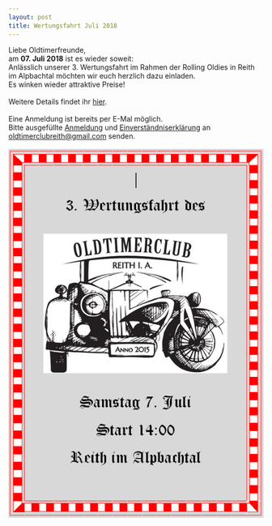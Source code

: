 ```yaml
---
layout: post
title: Wertungsfahrt Juli 2018
---
```

Liebe Oldtimerfreunde,<br/>
am <b>07. Juli 2018</b> ist es wieder soweit:<br/>
Anlässlich unserer 3. Wertungsfahrt im Rahmen der Rolling Oldies in Reith im Alpbachtal möchten wir euch herzlich dazu einladen.<br/>
Es winken wieder attraktive Preise!<br/><br/>
Weitere Details findet ihr <a href="/pdf/Einladung zur Wertungsfahrt 2018.pdf">hier</a>.<br/><br/>
Eine Anmeldung ist bereits per E-Mal möglich.<br/>
Bitte ausgefüllte <a href="/pdf/2018-Wertungsfahrt-Anmeldung-OCR.pdf">Anmeldung</a> und <a href="/pdf/2018-Wertungsfahrt-Einverstaendniserklaerung-OCR.pdf">Einverständniserklärung</a> an <a href="mailto:oldtimerclubreith@gmail.com">oldtimerclubreith@gmail.com</a> senden.<br/><br/>
[![](/img/wertungsfahrt-2018-plakat.png)](/img/wertungsfahrt-2018-plakat.png)